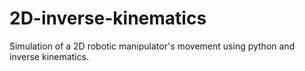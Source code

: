 # 2D-inverse-kinematics
Simulation of a 2D robotic manipulator's movement using python and inverse kinematics.
